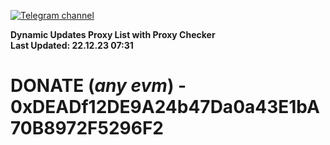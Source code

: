 [![Telegram channel](https://img.shields.io/endpoint?url=https://runkit.io/damiankrawczyk/telegram-badge/branches/master?url=https://t.me/n4z4v0d)](https://t.me/n4z4v0d) 

**Dynamic Updates Proxy List with Proxy Checker**  
**Last Updated: 22.12.23 07:31**

# DONATE (_any evm_) - 0xDEADf12DE9A24b47Da0a43E1bA70B8972F5296F2
